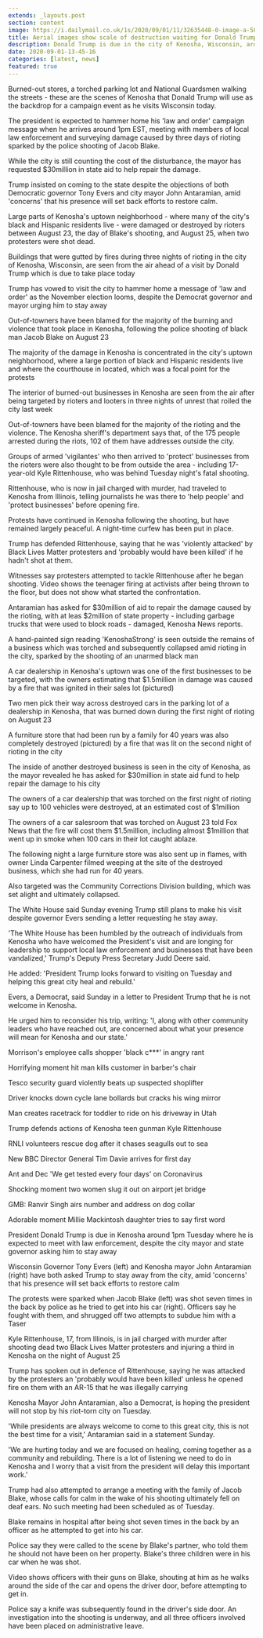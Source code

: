 ```yaml
---
extends: _layouts.post
section: content
image: https://i.dailymail.co.uk/1s/2020/09/01/11/32635448-0-image-a-58_1598955248440.jpg 
title: Aerial images show scale of destruction waiting for Donald Trump in Kenosha 
description: Donald Trump is due in the city of Kenosha, Wisconsin, around 1pm EST today to survey the damage caused by three nights of rioting last week following the shooting of Jacob Blake. 
date: 2020-09-01-13-45-16 
categories: [latest, news] 
featured: true 
--- 
```

Burned-out stores, a torched parking lot and National Guardsmen walking the streets - these are the scenes of Kenosha that Donald Trump will use as the backdrop for a campaign event as he visits Wisconsin today. 

The president is expected to hammer home his 'law and order' campaign message when he arrives around 1pm EST, meeting with members of local law enforcement and surveying damage caused by three days of rioting sparked by the police shooting of Jacob Blake.

While the city is still counting the cost of the disturbance, the mayor has requested $30million in state aid to help repair the damage. 

Trump insisted on coming to the state despite the objections of both Democratic governor Tony Evers and city mayor John Antaramian, amid 'concerns' that his presence will set back efforts to restore calm.

Large parts of Kenosha's uptown neighborhood - where many of the city's black and Hispanic residents live - were damaged or destroyed by rioters between August 23, the day of Blake's shooting, and August 25, when two protesters were shot dead.

Buildings that were gutted by fires during three nights of rioting in the city of Kenosha, Wisconsin, are seen from the air ahead of a visit by Donald Trump which is due to take place today

Trump has vowed to visit the city to hammer home a message of 'law and order' as the November election looms, despite the Democrat governor and mayor urging him to stay away

Out-of-towners have been blamed for the majority of the burning and violence that took place in Kenosha, following the police shooting of black man Jacob Blake on August 23

The majority of the damage in Kenosha is concentrated in the city's uptown neighborhood, where a large portion of black and Hispanic residents live and where the courthouse in located, which was a focal point for the protests

The interior of burned-out businesses in Kenosha are seen from the air after being targeted by rioters and looters in three nights of unrest that roiled the city last week

Out-of-towners have been blamed for the majority of the rioting and the violence. The Kenosha sheriff's department says that, of the 175 people arrested during the riots, 102 of them have addresses outside the city.

Groups of armed 'vigilantes' who then arrived to 'protect' businesses from the rioters were also thought to be from outside the area - including 17-year-old Kyle Rittenhouse, who was behind Tuesday night's fatal shooting.

Rittenhouse, who is now in jail charged with murder, had traveled to Kenosha from Illinois, telling journalists he was there to 'help people' and 'protect businesses' before opening fire.

Protests have continued in Kenosha following the shooting, but have remained largely peaceful. A night-time curfew has been put in place. 

Trump has defended Rittenhouse, saying that he was 'violently attacked' by Black Lives Matter protesters and 'probably would have been killed' if he hadn't shot at them.

Witnesses say protesters attempted to tackle Rittenhouse after he began shooting. Video shows the teenager firing at activists after being thrown to the floor, but does not show what started the confrontation.

Antaramian has asked for $30million of aid to repair the damage caused by the rioting, with at leas $2million of state property - including garbage trucks that were used to block roads - damaged, Kenosha News reports.

A hand-painted sign reading 'KenoshaStrong' is seen outside the remains of a business which was torched and subsequently collapsed amid rioting in the city, sparked by the shooting of an unarmed black man

A car dealership in Kenosha's uptown was one of the first businesses to be targeted, with the owners estimating that $1.5million in damage was caused by a fire that was ignited in their sales lot (pictured)

Two men pick their way across destroyed cars in the parking lot of a dealership in Kenosha, that was burned down during the first night of rioting on August 23

A furniture store that had been run by a family for 40 years was also completely destroyed (pictured) by a fire that was lit on the second night of rioting in the city 

The inside of another destroyed business is seen in the city of Kenosha, as the mayor revealed he has asked for $30million in state aid fund to help repair the damage to his city

The owners of a car dealership that was torched on the first night of rioting say up to 100 vehicles were destroyed, at an estimated cost of $1million

The owners of a car salesroom that was torched on August 23 told Fox News that the fire will cost them $1.5million, including almost $1million that went up in smoke when 100 cars in their lot caught ablaze.

The following night a large furniture store was also sent up in flames, with owner Linda Carpenter filmed weeping at the site of the destroyed business, which she had run for 40 years.

Also targeted was the Community Corrections Division building, which was set alight and ultimately collapsed.

The White House said Sunday evening Trump still plans to make his visit despite governor Evers sending a letter requesting he stay away.

'The White House has been humbled by the outreach of individuals from Kenosha who have welcomed the President's visit and are longing for leadership to support local law enforcement and businesses that have been vandalized,' Trump's Deputy Press Secretary Judd Deere said.

He added: 'President Trump looks forward to visiting on Tuesday and helping this great city heal and rebuild.'

Evers, a Democrat, said Sunday in a letter to President Trump that he is not welcome in Kenosha.

He urged him to reconsider his trip, writing: 'I, along with other community leaders who have reached out, are concerned about what your presence will mean for Kenosha and our state.'

Morrison's employee calls shopper 'black c***' in angry rant

Horrifying moment hit man kills customer in barber's chair

Tesco security guard violently beats up suspected shoplifter

Driver knocks down cycle lane bollards but cracks his wing mirror

Man creates racetrack for toddler to ride on his driveway in Utah

Trump defends actions of Kenosha teen gunman Kyle Rittenhouse

RNLI volunteers rescue dog after it chases seagulls out to sea

New BBC Director General Tim Davie arrives for first day

Ant and Dec 'We get tested every four days' on Coronavirus

Shocking moment two women slug it out on airport jet bridge

GMB: Ranvir Singh airs number and address on dog collar

Adorable moment Millie Mackintosh daughter tries to say first word

President Donald Trump is due in Kenosha around 1pm Tuesday where he is expected to meet with law enforcement, despite the city mayor and state governor asking him to stay away

Wisconsin Governor Tony Evers (left) and Kenosha mayor John Antaramian (right) have both asked Trump to stay away from the city, amid 'concerns' that his presence will set back efforts to restore calm

The protests were sparked when Jacob Blake (left) was shot seven times in the back by police as he tried to get into his car (right). Officers say he fought with them, and shrugged off two attempts to subdue him with a Taser

Kyle Rittenhouse, 17, from Illinois, is in jail charged with murder after shooting dead two Black Lives Matter protesters and injuring a third in Kenosha on the night of August 25

Trump has spoken out in defence of Rittenhouse, saying he was attacked by the protesters an 'probably would have been killed' unless he opened fire on them with an AR-15 that he was illegally carrying

Kenosha Mayor John Antaramian, also a Democrat, is hoping the president will not stop by his riot-torn city on Tuesday.

'While presidents are always welcome to come to this great city, this is not the best time for a visit,' Antaramian said in a statement Sunday. 

'We are hurting today and we are focused on healing, coming together as a community and rebuilding. There is a lot of listening we need to do in Kenosha and I worry that a visit from the president will delay this important work.'

Trump had also attempted to arrange a meeting with the family of Jacob Blake, whose calls for calm in the wake of his shooting ultimately fell on deaf ears. No such meeting had been scheduled as of Tuesday.

Blake remains in hospital after being shot seven times in the back by an officer as he attempted to get into his car.

Police say they were called to the scene by Blake's partner, who told them he should not have been on her property. Blake's three children were in his car when he was shot.

Video shows officers with their guns on Blake, shouting at him as he walks around the side of the car and opens the driver door, before attempting to get in.

Police say a knife was subsequently found in the driver's side door. An investigation into the shooting is underway, and all three officers involved have been placed on administrative leave. 

